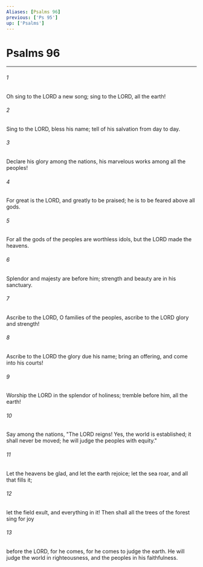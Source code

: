 ```yaml
---
Aliases: [Psalms 96]
previous: ['Ps 95']
up: ['Psalms']
---
```

# Psalms 96

***

 

###### 1 
Oh sing to the LORD a new song; 
 sing to the LORD, all the earth! 
 
 

###### 2 
Sing to the LORD, bless his name; 
 tell of his salvation from day to day. 
 
 

###### 3 
Declare his glory among the nations, 
 his marvelous works among all the peoples! 
 
 

###### 4 
For great is the LORD, and greatly to be praised; 
 he is to be feared above all gods. 
 
 

###### 5 
For all the gods of the peoples are worthless idols, 
 but the LORD made the heavens. 
 
 

###### 6 
Splendor and majesty are before him; 
 strength and beauty are in his sanctuary.
 
 

###### 7 
Ascribe to the LORD, O families of the peoples, 
 ascribe to the LORD glory and strength! 
 
 

###### 8 
Ascribe to the LORD the glory due his name; 
 bring an offering, and come into his courts! 
 
 

###### 9 
Worship the LORD in the splendor of holiness; 
 tremble before him, all the earth!
 
 

###### 10 
Say among the nations, "The LORD reigns! 
 Yes, the world is established; it shall never be moved; 
 he will judge the peoples with equity."
 
 

###### 11 
Let the heavens be glad, and let the earth rejoice; 
 let the sea roar, and all that fills it; 
 
 

###### 12 
let the field exult, and everything in it! 
 Then shall all the trees of the forest sing for joy 
 
 

###### 13 
before the LORD, for he comes, 
 for he comes to judge the earth. 
 He will judge the world in righteousness, 
 and the peoples in his faithfulness.
 
